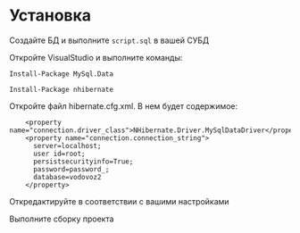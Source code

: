 # Установка

Создайте БД и выполните `script.sql` в вашей СУБД

Откройте VisualStudio и выполните команды:

`Install-Package MySql.Data`

`Install-Package nhibernate`

Откройте файл hibernate.cfg.xml. В нем будет содержимое:
```
    <property name="connection.driver_class">NHibernate.Driver.MySqlDataDriver</property>
    <property name="connection.connection_string">
      server=localhost;
      user id=root;
      persistsecurityinfo=True;
      password=password_;
      database=vodovoz2
    </property>
```

Откредактируйте в соответствии с вашими настройками

Выполните сборку проекта
